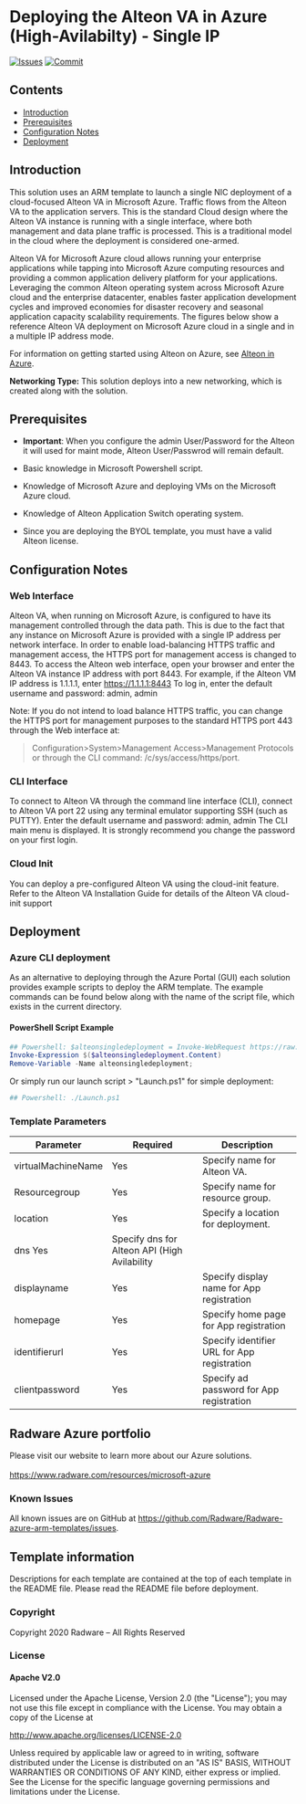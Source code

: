 # Deploying the Alteon VA in Azure (High-Avilabilty) - Single IP

[![Issues](https://img.shields.io/github/issues/Radware/Radware-azure-arm-templates)](https://github.com/radware/Radware-azure-arm-templates/issues)
[![Commit](https://img.shields.io/github/last-commit/Radware/Radware-azure-arm-templates)]()


## Contents

- [Introduction](#introduction)
- [Prerequisites](#prerequisites)
- [Configuration Notes](#iconfiguration-notes)
- [Deployment](#Deployment)

## Introduction

This solution uses an ARM template to launch a single NIC deployment of a cloud-focused Alteon VA in Microsoft Azure. Traffic flows from the Alteon VA to the application servers. This is the standard Cloud design where the  Alteon VA instance is running with a single interface, where both management and data plane traffic is processed.  This is a traditional model in the cloud where the deployment is considered one-armed.

Alteon VA for Microsoft Azure cloud allows running your enterprise applications while tapping into
Microsoft Azure computing resources and providing a common application delivery platform for your
applications. Leveraging the common Alteon operating system across Microsoft Azure cloud and the
enterprise datacenter, enables faster application development cycles and improved economies for
disaster recovery and seasonal application capacity scalability requirements. The figures below show
a reference Alteon VA deployment on Microsoft Azure cloud in a single and in a multiple IP address
mode.

For information on getting started using Alteon on Azure, see [Alteon in Azure](https://support.radware.com/app/answers/answer_view/a_id/20942/related/1).

**Networking  Type:** This solution deploys into a new networking, which is created along with the solution.


## Prerequisites

- **Important**: When you configure the admin User/Password for the Alteon it will used for maint mode, Alteon User/Passwrod will remain default. 

- Basic knowledge in Microsoft Powershell script.
- Knowledge of Microsoft Azure and deploying VMs on the Microsoft Azure cloud.
- Knowledge of Alteon Application Switch operating system.
- Since you are deploying the BYOL template, you must have a valid Alteon license.

## Configuration Notes

### Web Interface

Alteon VA, when running on Microsoft Azure, is configured to have its management controlled
through the data path. This is due to the fact that any instance on Microsoft Azure is provided with a
single IP address per network interface.
In order to enable load-balancing HTTPS traffic and management access, the HTTPS port for
management access is changed to 8443.
To access the Alteon web interface, open your browser and enter the Alteon VA instance IP address
with port 8443.
For example, if the Alteon VM IP address is 1.1.1.1, enter https://1.1.1.1:8443
To log in, enter the default username and password: admin, admin

Note: If you do not intend to load balance HTTPS traffic, you can change the HTTPS port for
management purposes to the standard HTTPS port 443 through the Web interface at:
>Configuration>System>Management Access>Management Protocols
or through the CLI command: /c/sys/access/https/port.

### CLI Interface

To connect to Alteon VA through the command line interface (CLI), connect to Alteon VA port 22
using any terminal emulator supporting SSH (such as PUTTY).
Enter the default username and password: admin, admin
The CLI main menu is displayed.
It is strongly recommend you change the password on your first login.

### Cloud Init

You can deploy a pre-configured Alteon VA using the cloud-init feature.
Refer to the Alteon VA Installation Guide for details of the Alteon VA cloud-init support


## Deployment

### Azure CLI deployment

As an alternative to deploying through the Azure Portal (GUI) each solution provides example scripts to deploy the ARM template.  The example commands can be found below along with the name of the script file, which exists in the current directory.


#### PowerShell Script Example

```powershell
## Powershell: $alteonsingledeployment = Invoke-WebRequest https://raw.githubusercontent.com/Radware/Radware-azure-arm-templates/master/Alteon/CLI/High-Avilability/SingleIP/new-network/app/AlteonPS.ps1
Invoke-Expression $($alteonsingledeployment.Content)
Remove-Variable -Name alteonsingledeployment;
```

Or simply run our launch script > "Launch.ps1" for simple deployment:


```powershell
## Powershell: ./Launch.ps1
```



### Template Parameters


| Parameter | Required | Description |
| --- | --- | --- |
| virtualMachineName| Yes |Specify name for Alteon VA. |
| Resourcegroup| Yes |Specify name for resource group. |
| location| Yes |Specify a location for deployment. |
| dns Yes |Specify dns for Alteon API (High Avilability |
| displayname| Yes |Specify display name for App registration |
| homepage| Yes |Specify home page  for App registration |
| identifierurl | Yes |Specify identifier URL  for App registration |
| clientpassword | Yes |Specify ad password for App registration |



## Radware Azure portfolio


Please visit our website to learn more about our Azure solutions. <br> <br>  https://www.radware.com/resources/microsoft-azure 


### Known Issues
All known issues are on GitHub at https://github.com/Radware/Radware-azure-arm-templates/issues.

## Template information

Descriptions for each template are contained at the top of each template in the README file.
Please read the README file before deployment.
### Copyright

Copyright 2020 Radware – All Rights Reserved

### License

#### Apache V2.0

Licensed under the Apache License, Version 2.0 (the "License"); you may not use
this file except in compliance with the License. You may obtain a copy of the
License at

http://www.apache.org/licenses/LICENSE-2.0

Unless required by applicable law or agreed to in writing, software
distributed under the License is distributed on an "AS IS" BASIS,
WITHOUT WARRANTIES OR CONDITIONS OF ANY KIND, either express or implied.
See the License for the specific language governing permissions and limitations
under the License.


